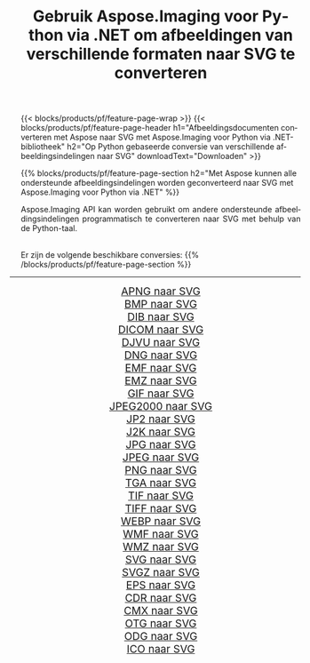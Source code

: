 ﻿---
title: Gebruik Aspose.Imaging voor Python via .NET om afbeeldingen van verschillende formaten naar SVG te converteren 
weight: 3920
url: /nl/python-net/conversion/to/svg 
lang: nl
langdirlevel: 2
locales: zh-hans,ja,it,ru,de,es,fr,nl,id,lt,pl,pt,vi,tr,ko,zh-hant,ar,hi,th,sv,cs,uk,he
description: U kunt Aspose.Imaging voor Python gebruiken via de .NET-bibliotheek om van verschillende formaten naar SVG te converteren
---

{{< blocks/products/pf/feature-page-wrap >}}
{{< blocks/products/pf/feature-page-header h1="Afbeeldingsdocumenten converteren met Aspose naar SVG met Aspose.Imaging voor Python via .NET-bibliotheek" h2="Op Python gebaseerde conversie van verschillende afbeeldingsindelingen naar SVG" downloadText="Downloaden" >}}


{{% blocks/products/pf/feature-page-section  h2="Met Aspose kunnen alle ondersteunde afbeeldingsindelingen worden geconverteerd naar SVG met Aspose.Imaging voor Python via .NET" %}}
<p align=justify>Aspose.Imaging API kan worden gebruikt om andere ondersteunde afbeeldingsindelingen programmatisch te converteren naar SVG met behulp van de Python-taal.</p>
<br/>
Er zijn de volgende beschikbare conversies:
{{% /blocks/products/pf/feature-page-section %}}
<div class="container-fluid productfamilypage bg-gray">
    <div class="convertypes bg-gray agp-content section">
        <div class="container">
		<hr style="margin-left:-20px;"/>
		<div class="row other-converters" style="gap: 10px;font-size: 19px;text-align:center;">
		    <div class='col-md-2 other-converter remove-lp remove-rp'><a href="/imaging/nl/python-net/conversion/apng-to-svg" style="padding:15px;">APNG naar SVG</a></div>
<div class='col-md-2 other-converter remove-lp remove-rp'><a href="/imaging/nl/python-net/conversion/bmp-to-svg" style="padding:15px;">BMP naar SVG</a></div>
<div class='col-md-2 other-converter remove-lp remove-rp'><a href="/imaging/nl/python-net/conversion/dib-to-svg" style="padding:15px;">DIB naar SVG</a></div>
<div class='col-md-2 other-converter remove-lp remove-rp'><a href="/imaging/nl/python-net/conversion/dicom-to-svg" style="padding:15px;">DICOM naar SVG</a></div>
<div class='col-md-2 other-converter remove-lp remove-rp'><a href="/imaging/nl/python-net/conversion/djvu-to-svg" style="padding:15px;">DJVU naar SVG</a></div>
<div class='col-md-2 other-converter remove-lp remove-rp'><a href="/imaging/nl/python-net/conversion/dng-to-svg" style="padding:15px;">DNG naar SVG</a></div>
<div class='col-md-2 other-converter remove-lp remove-rp'><a href="/imaging/nl/python-net/conversion/emf-to-svg" style="padding:15px;">EMF naar SVG</a></div>
<div class='col-md-2 other-converter remove-lp remove-rp'><a href="/imaging/nl/python-net/conversion/emz-to-svg" style="padding:15px;">EMZ naar SVG</a></div>
<div class='col-md-2 other-converter remove-lp remove-rp'><a href="/imaging/nl/python-net/conversion/gif-to-svg" style="padding:15px;">GIF naar SVG</a></div>
<div class='col-md-2 other-converter remove-lp remove-rp'><a href="/imaging/nl/python-net/conversion/jpeg2000-to-svg" style="padding:15px;">JPEG2000 naar SVG</a></div>
<div class='col-md-2 other-converter remove-lp remove-rp'><a href="/imaging/nl/python-net/conversion/jp2-to-svg" style="padding:15px;">JP2 naar SVG</a></div>
<div class='col-md-2 other-converter remove-lp remove-rp'><a href="/imaging/nl/python-net/conversion/j2k-to-svg" style="padding:15px;">J2K naar SVG</a></div>
<div class='col-md-2 other-converter remove-lp remove-rp'><a href="/imaging/nl/python-net/conversion/jpg-to-svg" style="padding:15px;">JPG naar SVG</a></div>
<div class='col-md-2 other-converter remove-lp remove-rp'><a href="/imaging/nl/python-net/conversion/jpeg-to-svg" style="padding:15px;">JPEG naar SVG</a></div>
<div class='col-md-2 other-converter remove-lp remove-rp'><a href="/imaging/nl/python-net/conversion/png-to-svg" style="padding:15px;">PNG naar SVG</a></div>
<div class='col-md-2 other-converter remove-lp remove-rp'><a href="/imaging/nl/python-net/conversion/tga-to-svg" style="padding:15px;">TGA naar SVG</a></div>
<div class='col-md-2 other-converter remove-lp remove-rp'><a href="/imaging/nl/python-net/conversion/tif-to-svg" style="padding:15px;">TIF naar SVG</a></div>
<div class='col-md-2 other-converter remove-lp remove-rp'><a href="/imaging/nl/python-net/conversion/tiff-to-svg" style="padding:15px;">TIFF naar SVG</a></div>
<div class='col-md-2 other-converter remove-lp remove-rp'><a href="/imaging/nl/python-net/conversion/webp-to-svg" style="padding:15px;">WEBP naar SVG</a></div>
<div class='col-md-2 other-converter remove-lp remove-rp'><a href="/imaging/nl/python-net/conversion/wmf-to-svg" style="padding:15px;">WMF naar SVG</a></div>
<div class='col-md-2 other-converter remove-lp remove-rp'><a href="/imaging/nl/python-net/conversion/wmz-to-svg" style="padding:15px;">WMZ naar SVG</a></div>
<div class='col-md-2 other-converter remove-lp remove-rp'><a href="/imaging/nl/python-net/conversion/svg-to-svg" style="padding:15px;">SVG naar SVG</a></div>
<div class='col-md-2 other-converter remove-lp remove-rp'><a href="/imaging/nl/python-net/conversion/svgz-to-svg" style="padding:15px;">SVGZ naar SVG</a></div>
<div class='col-md-2 other-converter remove-lp remove-rp'><a href="/imaging/nl/python-net/conversion/eps-to-svg" style="padding:15px;">EPS naar SVG</a></div>
<div class='col-md-2 other-converter remove-lp remove-rp'><a href="/imaging/nl/python-net/conversion/cdr-to-svg" style="padding:15px;">CDR naar SVG</a></div>
<div class='col-md-2 other-converter remove-lp remove-rp'><a href="/imaging/nl/python-net/conversion/cmx-to-svg" style="padding:15px;">CMX naar SVG</a></div>
<div class='col-md-2 other-converter remove-lp remove-rp'><a href="/imaging/nl/python-net/conversion/otg-to-svg" style="padding:15px;">OTG naar SVG</a></div>
<div class='col-md-2 other-converter remove-lp remove-rp'><a href="/imaging/nl/python-net/conversion/odg-to-svg" style="padding:15px;">ODG naar SVG</a></div>
<div class='col-md-2 other-converter remove-lp remove-rp'><a href="/imaging/nl/python-net/conversion/ico-to-svg" style="padding:15px;">ICO naar SVG</a></div>
                </div>
        </div>
    </div>
</div>
<br/>

